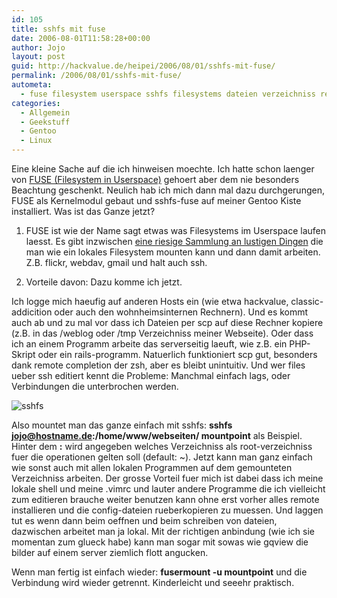 ```yaml
---
id: 105
title: sshfs mit fuse
date: 2006-08-01T11:58:28+00:00
author: Jojo
layout: post
guid: http://hackvalue.de/heipei/2006/08/01/sshfs-mit-fuse/
permalink: /2006/08/01/sshfs-mit-fuse/
autometa:
  - fuse filesystem userspace sshfs filesystems dateien verzeichniss remote
categories:
  - Allgemein
  - Geekstuff
  - Gentoo
  - Linux
---
```

Eine kleine Sache auf die ich hinweisen moechte. Ich hatte schon laenger von [FUSE (Filesystem in Userspace)](http://fuse.sourceforge.net/) gehoert aber dem nie besonders Beachtung geschenkt. Neulich hab ich mich dann mal dazu durchgerungen, FUSE als Kernelmodul gebaut und sshfs-fuse auf meiner Gentoo Kiste installiert. Was ist das Ganze jetzt?

1. FUSE ist wie der Name sagt etwas was Filesystems im Userspace laufen laesst. Es gibt inzwischen [eine riesige Sammlung an lustigen Dingen](http://fuse.sourceforge.net/wiki/index.php/FileSystems) die man wie ein lokales Filesystem mounten kann und dann damit arbeiten. Z.B. flickr, webdav, gmail und halt auch ssh.
  
2. Vorteile davon: Dazu komme ich jetzt.

Ich logge mich haeufig auf anderen Hosts ein (wie etwa hackvalue, classic-addicition oder auch den wohnheimsinternen Rechnern). Und es kommt auch ab und zu mal vor dass ich Dateien per scp auf diese Rechner kopiere (z.B. in das /weblog oder /tmp Verzeichniss meiner Webseite). Oder dass ich an einem Programm arbeite das serverseitig laeuft, wie z.B. ein PHP-Skript oder ein rails-programm. Natuerlich funktioniert scp gut, besonders dank remote completion der zsh, aber es bleibt unintuitiv. Und wer files ueber ssh editiert kennt die Probleme: Manchmal einfach lags, oder Verbindungen die unterbrochen werden.

<img src="/weblog/sshfs.png" alt="sshfs" class="alignleft" />

Also mountet man das ganze einfach mit sshfs: **sshfs jojo@hostname.de:/home/www/webseiten/ mountpoint** als Beispiel. Hinter dem **:** wird angegeben welches Verzeichniss als root-verzeichniss fuer die operationen gelten soll (default: ~). Jetzt kann man ganz einfach wie sonst auch mit allen lokalen Programmen auf dem gemounteten Verzeichniss arbeiten. Der grosse Vorteil fuer mich ist dabei dass ich meine lokale shell und meine .vimrc und lauter andere Programme die ich vielleicht zum editieren brauche weiter benutzen kann ohne erst vorher alles remote installieren und die config-dateien rueberkopieren zu muessen. Und laggen tut es wenn dann beim oeffnen und beim schreiben von dateien, dazwischen arbeitet man ja lokal. Mit der richtigen anbindung (wie ich sie momentan zum glueck habe) kann man sogar mit sowas wie gqview die bilder auf einem server ziemlich flott angucken.

Wenn man fertig ist einfach wieder: **fusermount -u mountpoint** und die Verbindung wird wieder getrennt. Kinderleicht und seeehr praktisch.

